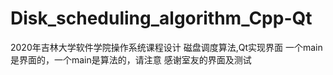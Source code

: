 # Disk_scheduling_algorithm_Cpp-Qt
2020年吉林大学软件学院操作系统课程设计
磁盘调度算法,Qt实现界面
一个main是界面的，一个main是算法的，请注意
感谢室友的界面及测试
